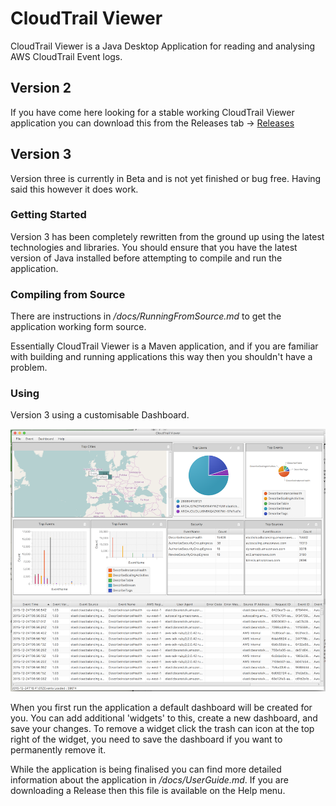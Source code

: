 # CloudTrail Viewer
CloudTrail Viewer is a Java Desktop Application for reading and analysing AWS CloudTrail Event logs.

## Version 2

If you have come here looking for a stable working CloudTrail Viewer application you can download this from the
Releases tab -> [Releases](https://github.com/githublemming/CloudTrailViewer/releases)


## Version 3

Version three is currently in Beta and is not yet finished or bug free. Having said this however it does work.

### Getting Started
Version 3 has been completely rewritten from the ground up using the latest technologies and libraries. You should ensure
that you have the latest version of Java installed before attempting to compile and run the application.


### Compiling from Source
There are instructions in _/docs/RunningFromSource.md_ to get the application working form source.

Essentially CloudTrail Viewer is a Maven application, and if you are familiar with building and running applications
this way then you shouldn't have a problem.

### Using
Version 3 using a customisable Dashboard. 

![CloudTrail Viewer v3](/docs/ScreenShot.png)

When you first run the application a default dashboard will be created for you. You can add additional 'widgets' to this,
 create a new dashboard, and save your changes. To remove a widget click the trash can icon
at the top right of the widget, you need to save the dashboard if you want to permanently remove it.

While the application is being finalised you can find more detailed information about the application in 
_/docs/UserGuide.md_. If you are downloading a Release then this file is available on the Help menu.
